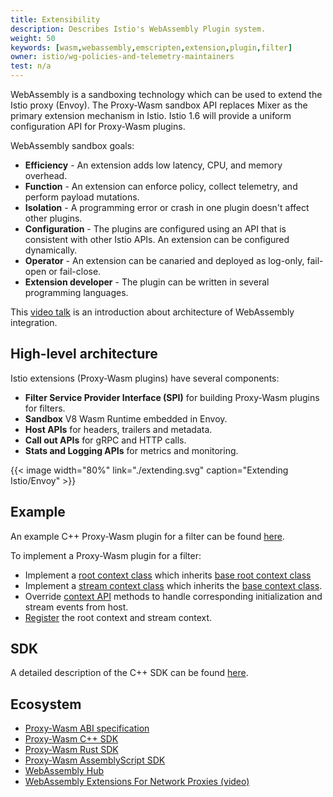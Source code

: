 ```yaml
---
title: Extensibility
description: Describes Istio's WebAssembly Plugin system.
weight: 50
keywords: [wasm,webassembly,emscripten,extension,plugin,filter]
owner: istio/wg-policies-and-telemetry-maintainers
test: n/a
---
```


WebAssembly is a sandboxing technology which can be used to extend the Istio proxy (Envoy).  The Proxy-Wasm sandbox API replaces Mixer as the primary extension mechanism in Istio. Istio 1.6 will provide a uniform configuration API for Proxy-Wasm plugins.

WebAssembly sandbox goals:

- **Efficiency** - An extension adds low latency, CPU, and memory overhead.
- **Function** - An extension can enforce policy, collect telemetry, and perform payload mutations.
- **Isolation** - A programming error or crash in one plugin doesn't affect other plugins.
- **Configuration** - The plugins are configured using an API that is consistent with other Istio APIs. An extension can be configured dynamically.
- **Operator** - An extension can be canaried and deployed as log-only, fail-open or fail-close.
- **Extension developer** - The plugin can be written in several programming languages.

This [video talk](https://youtu.be/XdWmm_mtVXI) is an introduction about architecture of WebAssembly integration.

## High-level architecture

Istio extensions (Proxy-Wasm plugins) have several components:

- **Filter Service Provider Interface (SPI)** for building Proxy-Wasm plugins for filters.
- **Sandbox** V8 Wasm Runtime embedded in Envoy.
- **Host APIs** for headers, trailers and metadata.
- **Call out APIs** for gRPC and HTTP calls.
- **Stats and Logging APIs** for metrics and monitoring.

{{< image width="80%" link="./extending.svg" caption="Extending Istio/Envoy" >}}

## Example

An example C++ Proxy-Wasm plugin for a filter can be found
[here](https://github.com/envoyproxy/envoy-wasm/tree/19b9fd9a22e27fcadf61a06bf6aac03b735418e6/examples/wasm).

To implement a Proxy-Wasm plugin for a filter:

- Implement a [root context class](https://github.com/envoyproxy/envoy-wasm/blob/e8bf3ab26069a387f47a483d619221a0c482cd13/examples/wasm/envoy_filter_http_wasm_example.cc#L7) which inherits [base root context class](https://github.com/envoyproxy/envoy-wasm/blob/e8bf3ab26069a387f47a483d619221a0c482cd13/api/wasm/cpp/proxy_wasm_impl.h#L288)
- Implement a [stream context class](https://github.com/envoyproxy/envoy-wasm/blob/e8bf3ab26069a387f47a483d619221a0c482cd13/examples/wasm/envoy_filter_http_wasm_example.cc#L14) which inherits the [base context class](https://github.com/envoyproxy/envoy-wasm/blob/e8bf3ab26069a387f47a483d619221a0c482cd13/api/wasm/cpp/proxy_wasm_impl.h#L314).
- Override [context API](https://github.com/envoyproxy/envoy-wasm/blob/e8bf3ab26069a387f47a483d619221a0c482cd13/examples/wasm/envoy_filter_http_wasm_example.cc#L14) methods to handle corresponding initialization and stream events from host.
- [Register](https://github.com/envoyproxy/envoy-wasm/blob/e8bf3ab26069a387f47a483d619221a0c482cd13/examples/wasm/envoy_filter_http_wasm_example.cc#L26) the root context and stream context.

## SDK

A detailed description of the C++ SDK can be found [here](https://github.com/proxy-wasm/proxy-wasm-cpp-sdk/tree/a30aaeedf30cc1545318505574c7fb3bb8d8c243/docs/wasm_filter.md).

## Ecosystem

- [Proxy-Wasm ABI specification](https://github.com/proxy-wasm/spec)
- [Proxy-Wasm C++ SDK](https://github.com/proxy-wasm/proxy-wasm-cpp-sdk)
- [Proxy-Wasm Rust SDK](https://github.com/proxy-wasm/proxy-wasm-rust-sdk)
- [Proxy-Wasm AssemblyScript SDK](https://github.com/solo-io/proxy-runtime)
- [WebAssembly Hub](https://docs.solo.io/web-assembly-hub/latest/tutorial_code/)
- [WebAssembly Extensions For Network Proxies (video)](https://www.youtube.com/watch?v=OIUPf8m7CGA)

